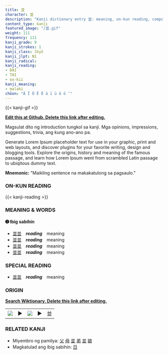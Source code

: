 ```yaml
---
title: 並
character: 並
description: "Kanji dictionary entry 並: meaning, on-kun reading, compounds, origin, related kanji"
content_type: kanji
featured_image: "/並.gif"
weight: 111
frequency: 111
kanji_grade: 9
kanji_strokes: 1
kanji_class: Jōyō
kanji_jlpt: N1
kanji_radical: 
kanji_reading: 
- DAI
- TAI
- oo-kii
kanji_meaning:
- malaki
chōon: "Ā Ī Ū Ē Ō ā ī ū ē ō ’"
---
```

[//]: # (Don't edit the line below. Kanji animated GIF code is automatically generated.)
{{< kanji-gif >}}

[//]: # (Edit below this line.)

**[Edit this at Github. Delete this link after editing.](https://github.com/tim0g/tim/tree/main/content/kanji/並/index.md)**

Magsulat dito ng introduction tungkol sa kanji. Mga opinions, impressions, suggestions, trivia, ang kung ano-ano pa.

Generate Lorem Ipsum placeholder text for use in your graphic, print and web layouts, and discover plugins for your favorite writing, design and blogging tools. Explore the origins, history and meaning of the famous passage, and learn how Lorem Ipsum went from scrambled Latin passage to ubiqitous dummy text.
 
**Mnemonic:** "Maikling sentence na makakatulong sa pagsaulo."

### ON-KUN READING

[//]: # (Don't edit the line below. ON-KUN READING code is automatically generated.)
{{< kanji-reading >}}

### MEANING & WORDS

#### ➊ **Ibig sabihin**
  - [並](../並)[並](../並)　***reading***　meaning
  - [並](../並)[並](../並)　***reading***　meaning
  - [並](../並)[並](../並)　***reading***　meaning
  - [並](../並)[並](../並)　***reading***　meaning

### SPECIAL READING
  - [並](../並)[並](../並)　***reading***　meaning

### ORIGIN

**[Search Wiktionary. Delete this link after editing.](https://wiktionary.org/wiki/並)**
<table class="kanji-table"><tr><td>
<img src="60px-並-bronze.svg.png">
</td><td>▶</td><td>
<img src="60px-並-oracle.svg.png">
</td><td>▶</td>
<td class="kanji-origin">並</td>
</tr></table>

### RELATED KANJI
- Miyembro ng pamilya: [父](../父) [母](../母) [並](../並) [弟](../弟) [並](../並) [娘](../娘)
- Magkatulad ang ibig sabihin: [日](../日)
